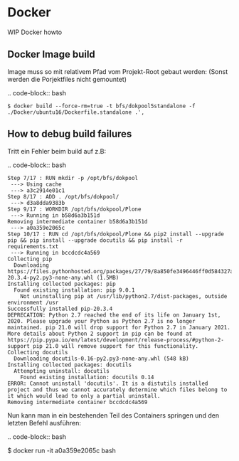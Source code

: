 # Docker

WIP Docker howto

## Docker Image build

Image muss so mit relativem Pfad vom Projekt-Root gebaut werden:
(Sonst werden die Porjektfiles nicht gemountet)

.. code-block:: bash

    $ docker build --force-rm=true -t bfs/dokpool5standalone -f ./Docker/ubuntu16/Dockerfile.standalone .',

## How to debug build failures

Tritt ein Fehler beim build auf z.B:

.. code-block:: bash

    Step 7/17 : RUN mkdir -p /opt/bfs/dokpool
     ---> Using cache
     ---> a3c2914e01c1
    Step 8/17 : ADD . /opt/bfs/dokpool/
     ---> d3a8dda9383b
    Step 9/17 : WORKDIR /opt/bfs/dokpool/Plone
     ---> Running in b58d6a3b151d
    Removing intermediate container b58d6a3b151d
     ---> a0a359e2065c
    Step 10/17 : RUN cd /opt/bfs/dokpool/Plone && pip2 install --upgrade pip && pip install --upgrade docutils && pip install -r requirements.txt
     ---> Running in bccdcdc4a569
    Collecting pip
      Downloading https://files.pythonhosted.org/packages/27/79/8a850fe3496446ff0d584327ae44e7500daf6764ca1a382d2d02789accf7/pip-20.3.4-py2.py3-none-any.whl (1.5MB)
    Installing collected packages: pip
      Found existing installation: pip 9.0.1
        Not uninstalling pip at /usr/lib/python2.7/dist-packages, outside environment /usr
    Successfully installed pip-20.3.4
    DEPRECATION: Python 2.7 reached the end of its life on January 1st, 2020. Please upgrade your Python as Python 2.7 is no longer maintained. pip 21.0 will drop support for Python 2.7 in January 2021. More details about Python 2 support in pip can be found at https://pip.pypa.io/en/latest/development/release-process/#python-2-support pip 21.0 will remove support for this functionality.
    Collecting docutils
      Downloading docutils-0.16-py2.py3-none-any.whl (548 kB)
    Installing collected packages: docutils
      Attempting uninstall: docutils
        Found existing installation: docutils 0.14
    ERROR: Cannot uninstall 'docutils'. It is a distutils installed project and thus we cannot accurately determine which files belong to it which would lead to only a partial uninstall.
    Removing intermediate container bccdcdc4a569

Nun kann man in ein bestehenden Teil des Containers springen und den letzten Befehl ausführen:

.. code-block:: bash

$ docker run -it a0a359e2065c bash
